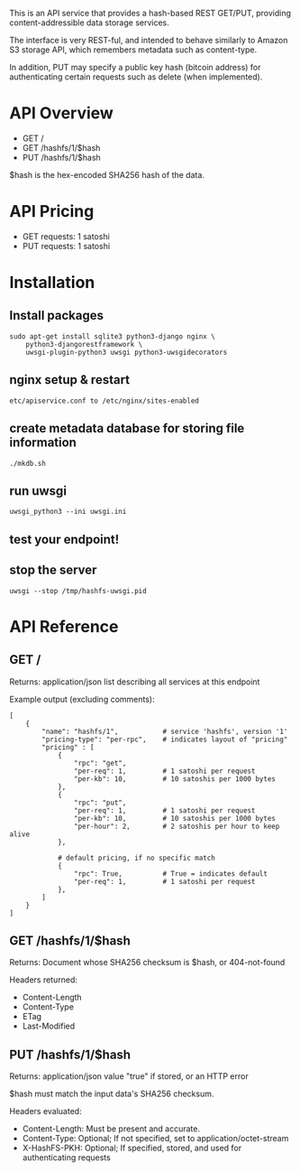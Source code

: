 
This is an API service that provides a hash-based REST GET/PUT, providing
content-addressible data storage services.

The interface is very REST-ful, and intended to behave similarly
to Amazon S3 storage API, which remembers metadata such as content-type.

In addition, PUT may specify a public key hash (bitcoin address)
for authenticating certain requests such as delete (when implemented).


API Overview
============

* GET /
* GET /hashfs/1/$hash
* PUT /hashfs/1/$hash

$hash is the hex-encoded SHA256 hash of the data.

API Pricing
===========

* GET requests: 1 satoshi
* PUT requests: 1 satoshi

Installation
============

Install packages
----------------

	sudo apt-get install sqlite3 python3-django nginx \
		python3-djangorestframework \
		uwsgi-plugin-python3 uwsgi python3-uwsgidecorators

nginx setup & restart
---------------------

	etc/apiservice.conf to /etc/nginx/sites-enabled

create metadata database for storing file information
-----------------------------------------------------

	./mkdb.sh

run uwsgi
---------

	uwsgi_python3 --ini uwsgi.ini

test your endpoint!
-------------------

stop the server
---------------

	uwsgi --stop /tmp/hashfs-uwsgi.pid

API Reference
=============

GET /
-----
Returns: application/json list describing all services at this endpoint

Example output (excluding comments):

    [
        {
            "name": "hashfs/1",           # service 'hashfs', version '1'
            "pricing-type": "per-rpc",    # indicates layout of "pricing"
            "pricing" : [
                {
                    "rpc": "get",
                    "per-req": 1,         # 1 satoshi per request
                    "per-kb": 10,         # 10 satoshis per 1000 bytes
                },
                {
                    "rpc": "put",
                    "per-req": 1,         # 1 satoshi per request
                    "per-kb": 10,         # 10 satoshis per 1000 bytes
                    "per-hour": 2,        # 2 satoshis per hour to keep alive
                },

                # default pricing, if no specific match
                {
                    "rpc": True,          # True = indicates default
                    "per-req": 1,         # 1 satoshi per request
                },
            ]
        }
    ]

GET /hashfs/1/$hash
-------------------
Returns:  Document whose SHA256 checksum is $hash, or 404-not-found

Headers returned:
* Content-Length
* Content-Type
* ETag
* Last-Modified


PUT /hashfs/1/$hash
-------------------
Returns:  application/json value "true" if stored, or an HTTP error

$hash must match the input data's SHA256 checksum.

Headers evaluated:
* Content-Length: Must be present and accurate.
* Content-Type: Optional; If not specified, set to application/octet-stream
* X-HashFS-PKH: Optional; If specified, stored, and used for authenticating requests

